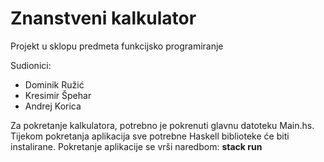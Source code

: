 # Znanstveni kalkulator

Projekt u sklopu predmeta funkcijsko programiranje 

Sudionici:
- Dominik Ružić
- Kresimir Špehar
- Andrej Korica

Za pokretanje kalkulatora, potrebno je pokrenuti glavnu datoteku Main.hs. Tijekom pokretanja aplikacija sve potrebne Haskell biblioteke će biti instalirane. Pokretanje aplikacije se vrši naredbom: **stack run**